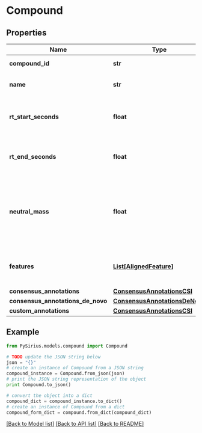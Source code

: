 # Compound


## Properties

Name | Type | Description | Notes
------------ | ------------- | ------------- | -------------
**compound_id** | **str** | uid of this compound Entity | [optional] 
**name** | **str** | Some (optional) human-readable name | [optional] 
**rt_start_seconds** | **float** | The merged/consensus retention time start (earliest rt) of this compound | [optional] 
**rt_end_seconds** | **float** | The merged/consensus retention time end (latest rt) of this compound | [optional] 
**neutral_mass** | **float** | Neutral mass of this compound. Ion masse minus the mass of the assigned adduct of each feature of  this compound should result in the same neutral mass | [optional] 
**features** | [**List[AlignedFeature]**](AlignedFeature.md) | List of aligned features (adducts) that belong to the same (this) compound | [optional] 
**consensus_annotations** | [**ConsensusAnnotationsCSI**](ConsensusAnnotationsCSI.md) |  | [optional] 
**consensus_annotations_de_novo** | [**ConsensusAnnotationsDeNovo**](ConsensusAnnotationsDeNovo.md) |  | [optional] 
**custom_annotations** | [**ConsensusAnnotationsCSI**](ConsensusAnnotationsCSI.md) |  | [optional] 

## Example

```python
from PySirius.models.compound import Compound

# TODO update the JSON string below
json = "{}"
# create an instance of Compound from a JSON string
compound_instance = Compound.from_json(json)
# print the JSON string representation of the object
print Compound.to_json()

# convert the object into a dict
compound_dict = compound_instance.to_dict()
# create an instance of Compound from a dict
compound_form_dict = compound.from_dict(compound_dict)
```
[[Back to Model list]](../README.md#documentation-for-models) [[Back to API list]](../README.md#documentation-for-api-endpoints) [[Back to README]](../README.md)


